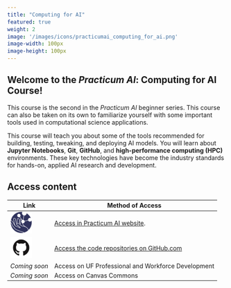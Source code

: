 ```yaml
---
title: "Computing for AI"
featured: true
weight: 2
image: '/images/icons/practicumai_computing_for_ai.png'
image-width: 100px
image-height: 100px
---
```


## Welcome to the *Practicum AI*: Computing for AI Course! 

This course is the second in the *Practicum AI* beginner series. This course can also be taken on its own to familiarize yourself with some important tools used in computational science applications.  

This course will teach you about some of the tools recommended for building, testing, tweaking, and deploying AI models. You will learn about **Jupyter Notebooks**, **Git**, **GitHub**, and **high-performance computing (HPC)** environments. These key technologies have become the industry standards for hands-on, applied AI research and development.

## Access content

Link | Method of Access
-----|-----------------
<a href="/computing_for_ai/README/"><img src='/images/logo/Practicum_globe.230px.png' width=50 alt='Practiucm AI Globe logo'></a> | <a href="/computing_for_ai/README/">Access in Practicum AI website</a>.
<a href='https://github.com/PracticumAI/computing_for_ai'><img src='/images/GitHub-Mark.png' alt='GitHub.com logo' width=50></a> | <a href='https://github.com/PracticumAI/computing_for_ai'>Access the code repositories on GitHub.com</a>
*Coming soon* | Access on UF Professional and Workforce Development
*Coming soon* | Access on Canvas Commons


